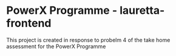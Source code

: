 # PowerX Programme - lauretta-frontend

This project is created in response to probelm 4 of the take home assessment for the PowerX Programme
